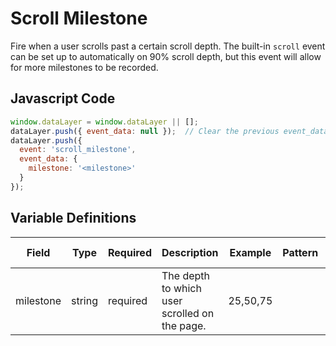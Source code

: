 # Scroll Milestone

Fire when a user scrolls past a certain scroll depth. The built-in `scroll` event can be set up to automatically on 90% scroll depth, but this event will allow for more milestones to be recorded.

## Javascript Code

```js
window.dataLayer = window.dataLayer || [];
dataLayer.push({ event_data: null });  // Clear the previous event_data object.
dataLayer.push({
  event: 'scroll_milestone',
  event_data: {
    milestone: '<milestone>'
  }
});
```

## Variable Definitions

|Field|Type|Required|Description|Example|Pattern|Min Length|Max Length|Minimum|Maximum|Multiple Of|
| --- | --- | --- | --- | --- | --- | --- | --- | --- | --- | --- |
|milestone|string|required|The depth to which user scrolled on the page.|25,50,75|
